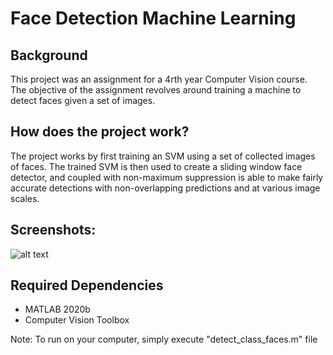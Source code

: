 # Face Detection Machine Learning

## Background
This project was an assignment for a 4rth year Computer Vision course. The objective of the assignment revolves around training a machine to detect faces given a set of images.
  
## How does the project work?
The project works by first training an SVM using a set of collected images of faces. The trained SVM is then used to create a sliding window face detector, and coupled with non-maximum suppression is able to make fairly accurate detections with non-overlapping predictions and at various image scales.

## Screenshots:
  ![alt text](https://raw.githubusercontent.com/Kalp-S/FireSafetyCapstone/master/faceDetectionML/result_screenshot.png "Result")
  
  
## Required Dependencies
- MATLAB 2020b
- Computer Vision Toolbox

Note: To run on your computer, simply execute "detect_class_faces.m" file
